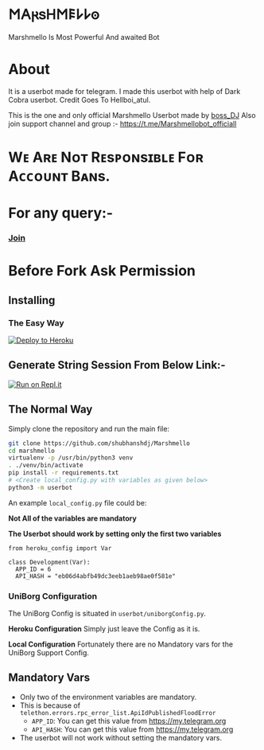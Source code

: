 # 𐌑𐌀𐍂𐍃𐋏𐌑𐌄𐌋𐌋𐍈

Marshmello Is Most Powerful And awaited Bot

# About

It is a userbot made for telegram. I made this userbot with help of Dark Cobra userbot. Credit Goes To Hellboi_atul.

This is the one and only official Marshmello Userbot made by [boss_DJ](https://t.me/beast_boy_shubh) Also join support channel and group :- https://t.me/Marshmellobot_officiall


# Wᴇ Aʀᴇ Nᴏᴛ Rᴇsᴘᴏɴsɪʙʟᴇ Fᴏʀ Aᴄᴄᴏᴜɴᴛ Bᴀɴs.


# For any query:-
### [Join](https://t.me/Marshmellobot_support)

# Before Fork Ask Permission
## Installing

### The Easy Way

 <a href="https://heroku.com/deploy?template=https://github.com/shubhanshdj/Marshmello/blob/main"> <img src="https://www2.assets.heroku.com/assets/elements/elements-buttons-2-4867044559069b937ba0fd078f5604f310a49928bd1b59fb3d2f0ff96e0d97c8.svg" alt="Deploy to Heroku" /></a></p>
## Generate String Session From Below Link:-

<a href="https://repl.it/@DjDuvvado/marshmello-4#main.py"><img alt="Run on Repl.it" src="https://camo.githubusercontent.com/05149b448485553c6f14f6430a45c12dcc79ed3c/68747470733a2f2f7265706c2e69742f62616467652f6769746875622f6a61727669733231303930342f4a6172766973" style="border-style: none; box-sizing: initial; max-width: 200%;" /></a></div>

## The Normal Way

Simply clone the repository and run the main file:
```sh
git clone https://github.com/shubhanshdj/Marshmello
cd marshmello
virtualenv -p /usr/bin/python3 venv
. ./venv/bin/activate
pip install -r requirements.txt
# <Create local_config.py with variables as given below>
python3 -m userbot
```

An example `local_config.py` file could be:

**Not All of the variables are mandatory**

__The Userbot should work by setting only the first two variables__

```python3
from heroku_config import Var

class Development(Var):
  APP_ID = 6
  API_HASH = "eb06d4abfb49dc3eeb1aeb98ae0f581e"
```

### UniBorg Configuration

The UniBorg Config is situated in `userbot/uniborgConfig.py`.

**Heroku Configuration**
Simply just leave the Config as it is.

**Local Configuration**
Fortunately there are no Mandatory vars for the UniBorg Support Config.

## Mandatory Vars

- Only two of the environment variables are mandatory.
- This is because of `telethon.errors.rpc_error_list.ApiIdPublishedFloodError`
    - `APP_ID`:   You can get this value from https://my.telegram.org
    - `API_HASH`:   You can get this value from https://my.telegram.org
- The userbot will not work without setting the mandatory vars.
